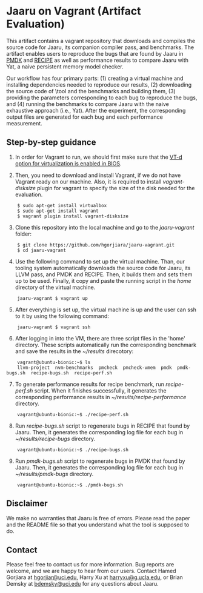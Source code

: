 # Jaaru on Vagrant (Artifact Evaluation)

This artifact contains a vagrant repository that downloads and compiles the source code for Jaaru, its companion compiler pass, and benchmarks.  The artifact enables users to reproduce the bugs that are found by Jaaru in [PMDK](https://github.com/uci-plrg/jaaru-pmdk) and [RECIPE](https://github.com/uci-plrg/nvm-benchmarks/tree/vagrant/RECIPE) as well as performance results to compare Jaaru with Yat, a naive persistent memory model checker.


Our workflow has four primary parts: (1) creating a virtual machine and installing dependencies needed to reproduce our results, (2) downloading the source code of \tool and the benchmarks and building them, (3) providing the parameters corresponding to each bug to reproduce the bugs, and (4) running the benchmarks to compare Jaaru with the naive exhaustive approach (i.e., Yat). After the experiment, the corresponding output files are generated for each bug and each performance measurement.

## Step-by-step guidance

1. In order for Vagrant to run, we should first make sure that the [VT-d option for virtualization is enabled in BIOS](https://docs.fedoraproject.org/en-US/Fedora/13/html/Virtualization_Guide/sect-Virtualization-Troubleshooting-Enabling_Intel_VT_and_AMD_V_virtualization_hardware_extensions_in_BIOS.html).

2. Then, you need to download and install Vagrant, if we do not have Vagrant ready on our machine. Also, it is required to install *vagrant-disksize* plugin for vagrant to specify the size of the disk needed for the evaluation.

```
    $ sudo apt-get install virtualbox
    $ sudo apt-get install vagrant
    $ vagrant plugin install vagrant-disksize
```

3. Clone this repository into the local machine and go to the *jaaru-vagrant* folder:

```
    $ git clone https://github.com/hgorjiara/jaaru-vagrant.git
    $ cd jaaru-vagrant
```

4. Use the following command to set up the virtual machine. Than, our tooling system automatically downloads the source code for Jaaru, its LLVM pass, and PMDK and RECIPE. Then, it builds them and sets them up to be used. Finally, it copy and paste the running script in the *home* directory of the virtual machine.

```
    jaaru-vagrant $ vagrant up
```

5. After everything is set up, the virtual machine is up and the user can ssh to it by using the following command:

```
    jaaru-vagrant $ vagrant ssh
```

6. After logging in into the VM, there are three script files in the 'home' directory. These scripts automatically run the corresponding benchmark and save the results in the *~/results* direcotory:

```
    vagrant@ubuntu-bionic:~$ ls
    llvm-project  nvm-benchmarks  pmcheck  pmcheck-vmem  pmdk  pmdk-bugs.sh  recipe-bugs.sh  recipe-perf.sh
```

7. To generate performance results for recipe benchmark, run *recipe-perf.sh* script. When it finishes successfully, it generates the corresponding performance results in *~/results/recipe-performance* directory. 

```
	vagrant@ubuntu-bionic:~$ ./recipe-perf.sh
```

8. Run *recipe-bugs.sh* script to regenerate bugs in RECIPE that found by Jaaru. Then, it generates the corresponding log file for each bug in *~/results/recipe-bugs* directory.

```
    vagrant@ubuntu-bionic:~$ ./recipe-bugs.sh
```

9. Run *pmdk-bugs.sh* script to regenerate bugs in PMDK that found by Jaaru. Then, it generates the corresponding log file for each bug in *~/results/pmdk-bugs* directory.

```
    vagrant@ubuntu-bionic:~$ ./pmdk-bugs.sh
```


## Disclaimer

We make no warranties that Jaaru is free of errors. Please read the paper and the README file so that you understand what the tool is supposed to do.

## Contact

Please feel free to contact us for more information. Bug reports are welcome, and we are happy to hear from our users. Contact Hamed Gorjiara at [hgorjiar@uci.edu](mailto:hgorjiar@uci.edu), Harry Xu at [harryxu@g.ucla.edu](mailto:harryxu@g.ucla.edu), or Brian Demsky at [bdemsky@uci.edu](mailto:bdemsky@uci.edu) for any questions about Jaaru. 
